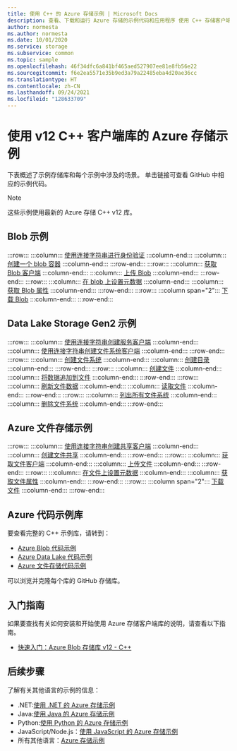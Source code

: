 ```yaml
---
title: 使用 C++ 的 Azure 存储示例 | Microsoft Docs
description: 查看、下载和运行 Azure 存储的示例代码和应用程序 使用 C++ 存储客户端库发现 Blob、队列、表和文件的入门示例。
author: normesta
ms.author: normesta
ms.date: 10/01/2020
ms.service: storage
ms.subservice: common
ms.topic: sample
ms.openlocfilehash: 46f34dfc6a841bf465aed527907ee81e8fb56e22
ms.sourcegitcommit: f6e2ea5571e35b9ed3a79a22485eba4d20ae36cc
ms.translationtype: HT
ms.contentlocale: zh-CN
ms.lasthandoff: 09/24/2021
ms.locfileid: "128633709"
---
```

# <a name="azure-storage-samples-using-v12-c-client-libraries"></a>使用 v12 C++ 客户端库的 Azure 存储示例

下表概述了示例存储库和每个示例中涉及的场景。 单击链接可查看 GitHub 中相应的示例代码。

> [!NOTE]
> 这些示例使用最新的 Azure 存储 C++ v12 库。

## <a name="blob-samples"></a>Blob 示例

:::row:::
   :::column:::
        [使用连接字符串进行身份验证](https://github.com/Azure/azure-sdk-for-cpp/blob/master/sdk/storage/azure-storage-blobs/sample/blob_getting_started.cpp#L18)
   :::column-end:::
   :::column:::
        [创建一个 blob 容器](https://github.com/Azure/azure-sdk-for-cpp/blob/master/sdk/storage/azure-storage-blobs/sample/blob_getting_started.cpp#L20)
   :::column-end:::
:::row-end:::
:::row:::
   :::column:::
        [获取 Blob 客户端](https://github.com/Azure/azure-sdk-for-cpp/blob/master/sdk/storage/azure-storage-blobs/sample/blob_getting_started.cpp#L30)
   :::column-end:::
   :::column:::
        [上传 Blob](https://github.com/Azure/azure-sdk-for-cpp/blob/master/sdk/storage/azure-storage-blobs/sample/blob_getting_started.cpp#L32)
   :::column-end:::
:::row-end:::
:::row:::
   :::column:::
        [在 blob 上设置元数据](https://github.com/Azure/azure-sdk-for-cpp/blob/master/sdk/storage/azure-storage-blobs/sample/blob_getting_started.cpp#L34)
   :::column-end:::
   :::column:::
        [获取 Blob 属性](https://github.com/Azure/azure-sdk-for-cpp/blob/master/sdk/storage/azure-storage-blobs/sample/blob_getting_started.cpp#L37)
   :::column-end:::
:::row-end:::
:::row:::
   :::column span="2":::
        [下载 Blob](https://github.com/Azure/azure-sdk-for-cpp/blob/master/sdk/storage/azure-storage-blobs/sample/blob_getting_started.cpp#L44)
   :::column-end:::
:::row-end:::

## <a name="data-lake-storage-gen2-samples"></a>Data Lake Storage Gen2 示例

:::row:::
   :::column:::
        [使用连接字符串创建服务客户端](https://github.com/Azure/azure-sdk-for-cpp/blob/master/sdk/storage/azure-storage-files-datalake/sample/datalake_getting_started.cpp#L22)
   :::column-end:::
   :::column:::
        [使用连接字符串创建文件系统客户端](https://github.com/Azure/azure-sdk-for-cpp/blob/master/sdk/storage/azure-storage-files-datalake/sample/datalake_getting_started.cpp#L25)
   :::column-end:::
:::row-end:::
:::row:::
   :::column:::
        [创建文件系统](https://github.com/Azure/azure-sdk-for-cpp/blob/master/sdk/storage/azure-storage-files-datalake/sample/datalake_getting_started.cpp#L30)
   :::column-end:::
   :::column:::
        [创建目录](https://github.com/Azure/azure-sdk-for-cpp/blob/master/sdk/storage/azure-storage-files-datalake/sample/datalake_getting_started.cpp#L48)
   :::column-end:::
:::row-end:::
:::row:::
   :::column:::
        [创建文件](https://github.com/Azure/azure-sdk-for-cpp/blob/master/sdk/storage/azure-storage-files-datalake/sample/datalake_getting_started.cpp#L52)
   :::column-end:::
   :::column:::
        [将数据追加到文件](https://github.com/Azure/azure-sdk-for-cpp/blob/master/sdk/storage/azure-storage-files-datalake/sample/datalake_getting_started.cpp#L68)
   :::column-end:::
:::row-end:::
:::row:::
   :::column:::
        [刷新文件数据](https://github.com/Azure/azure-sdk-for-cpp/blob/master/sdk/storage/azure-storage-files-datalake/sample/datalake_getting_started.cpp#L77)
   :::column-end:::
   :::column:::
        [读取文件](https://github.com/Azure/azure-sdk-for-cpp/blob/master/sdk/storage/azure-storage-files-datalake/sample/datalake_getting_started.cpp#L80)
   :::column-end:::
:::row-end:::
:::row:::
   :::column:::
        [列出所有文件系统](https://github.com/Azure/azure-sdk-for-cpp/blob/master/sdk/storage/azure-storage-files-datalake/sample/datalake_getting_started.cpp#L88)
   :::column-end:::
   :::column:::
        [删除文件系统](https://github.com/Azure/azure-sdk-for-cpp/blob/master/sdk/storage/azure-storage-files-datalake/sample/datalake_getting_started.cpp#L102)
   :::column-end:::
:::row-end:::

## <a name="azure-files-samples"></a>Azure 文件存储示例

:::row:::
    :::column:::
        [使用连接字符串创建共享客户端](https://github.com/Azure/azure-sdk-for-cpp/blob/master/sdk/storage/azure-storage-files-shares/sample/file_share_getting_started.cpp#L18)
    :::column-end:::
    :::column:::
        [创建文件共享](https://github.com/Azure/azure-sdk-for-cpp/blob/master/sdk/storage/azure-storage-files-shares/sample/file_share_getting_started.cpp#L21)
    :::column-end:::
:::row-end:::
:::row:::
    :::column:::
        [获取文件客户端](https://github.com/Azure/azure-sdk-for-cpp/blob/master/sdk/storage/azure-storage-files-shares/sample/file_share_getting_started.cpp#L29)
    :::column-end:::
    :::column:::
        [上传文件](https://github.com/Azure/azure-sdk-for-cpp/blob/master/sdk/storage/azure-storage-files-shares/sample/file_share_getting_started.cpp#L31)
    :::column-end:::
:::row-end:::
:::row:::
    :::column:::
        [在文件上设置元数据](https://github.com/Azure/azure-sdk-for-cpp/blob/master/sdk/storage/azure-storage-files-shares/sample/file_share_getting_started.cpp#L33)
    :::column-end:::
    :::column:::
        [获取文件属性](https://github.com/Azure/azure-sdk-for-cpp/blob/master/sdk/storage/azure-storage-files-shares/sample/file_share_getting_started.cpp#L36)
    :::column-end:::
:::row-end:::
:::row:::
    :::column span="2":::
        [下载文件](https://github.com/Azure/azure-sdk-for-cpp/blob/master/sdk/storage/azure-storage-files-shares/sample/file_share_getting_started.cpp#L43)
    :::column-end:::
:::row-end:::

## <a name="azure-code-sample-libraries"></a>Azure 代码示例库

要查看完整的 C++ 示例库，请转到：

- [Azure Blob 代码示例](https://github.com/Azure/azure-sdk-for-cpp/tree/master/sdk/storage/azure-storage-blobs/sample)
- [Azure Data Lake 代码示例](https://github.com/Azure/azure-sdk-for-cpp/tree/master/sdk/storage/azure-storage-files-datalake/sample)
- [Azure 文件存储代码示例](https://github.com/Azure/azure-sdk-for-cpp/tree/master/sdk/storage/azure-storage-files-shares/sample)

可以浏览并克隆每个库的 GitHub 存储库。

## <a name="getting-started-guides"></a>入门指南

如果要查找有关如何安装和开始使用 Azure 存储客户端库的说明，请查看以下指南。

- [快速入门：Azure Blob 存储库 v12 - C++](../blobs/quickstart-blobs-c-plus-plus.md)

## <a name="next-steps"></a>后续步骤

了解有关其他语言的示例的信息：

- .NET:[使用 .NET 的 Azure 存储示例](storage-samples-dotnet.md)
- Java:[使用 Java 的 Azure 存储示例](storage-samples-java.md)
- Python:[使用 Python 的 Azure 存储示例](storage-samples-python.md)
- JavaScript/Node.js：[使用 JavaScript 的 Azure 存储示例](storage-samples-javascript.md)
- 所有其他语言：[Azure 存储示例](storage-samples.md)
